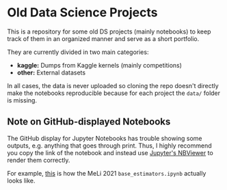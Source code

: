# Old Data Science Projects

This is a repository for some old DS projects (mainly notebooks) to keep track of them in an organized manner and serve as a short portfolio.

They are currently divided in two main categories: 
* **kaggle:** Dumps from Kaggle kernels (mainly competitions)
* **other:** External datasets

In all cases, the data is never uploaded so cloning the repo doesn't directly make the notebooks reproducible because for each project the `data/` folder is missing.

## Note on GitHub-displayed Notebooks

The GitHub display for Jupyter Notebooks has trouble showing some outputs, e.g. anything that goes through print. Thus, I highly recommend you copy the link of the notebook and instead use [Jupyter's NBViewer](https://nbviewer.org/) to render them correctly.

For example, [this](https://nbviewer.org/github/martinerrazquin/old_projects/blob/main/other/meli2021/base_estimators.ipynb) is how the MeLi 2021 `base_estimators.ipynb` actually looks like.
